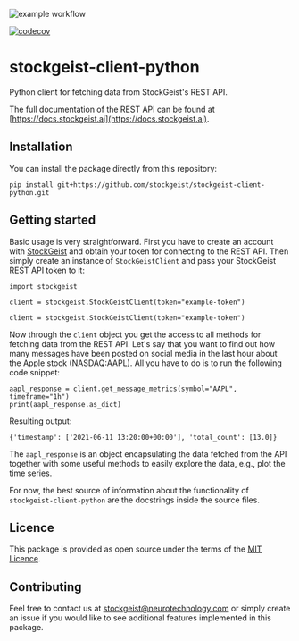 ![example workflow](https://github.com/stockgeist/stockgeist-client-python/actions/workflows/main.yml/badge.svg)

[![codecov](https://codecov.io/gh/stockgeist/stockgeist-client-python/branch/master/graph/badge.svg?token=NB0TY4LXTD)](https://codecov.io/gh/stockgeist/stockgeist-client-python)

[comment]: <> ([![Documentation Status]&#40;https://readthedocs.org/projects/stockgeist-client-python/badge/?version=latest&#41;]&#40;https://stockgeist-client-python.readthedocs.io/en/latest/?badge=latest&#41;)


# stockgeist-client-python
Python client for fetching data from StockGeist's REST API. 

The full documentation of the REST API 
can be found at [https://docs.stockgeist.ai](https://docs.stockgeist.ai).

## Installation
You can install the package directly from this repository:

`pip install git+https://github.com/stockgeist/stockgeist-client-python.git`

## Getting started
Basic usage is very straightforward. First you have to create an account with 
[StockGeist](https://dashboard.stockgeist.ai) and obtain your token for connecting to the REST API.
Then simply create an instance of `StockGeistClient` and pass your StockGeist REST API token to it:

```
import stockgeist

client = stockgeist.StockGeistClient(token="example-token")
```

`client = stockgeist.StockGeistClient(token="example-token")`

Now through the `client` object you get the access to all methods for fetching data from the REST API. 
Let's say that you want to find out how many messages have been posted on social media in the last hour
about the Apple stock (NASDAQ:AAPL). All you have to do is to run the following code snippet:

```
aapl_response = client.get_message_metrics(symbol="AAPL", timeframe="1h")
print(aapl_response.as_dict)
```

Resulting output:

```
{'timestamp': ['2021-06-11 13:20:00+00:00'], 'total_count': [13.0]}
```

The `aapl_response` is an object encapsulating the data fetched from the API together with some useful 
methods to easily explore the data, e.g., plot the time series.

For now, the best source of information about the functionality of `stockgeist-client-python` are the 
docstrings inside the source files.


## Licence
This package is provided as open source under the terms of the [MIT Licence](https://opensource.org/licenses/MIT).

## Contributing
Feel free to contact us at [stockgeist@neurotechnology.com](stockgeist@neurotechnology.com) or simply 
create an issue if you would like to see additional features implemented in this package. 
